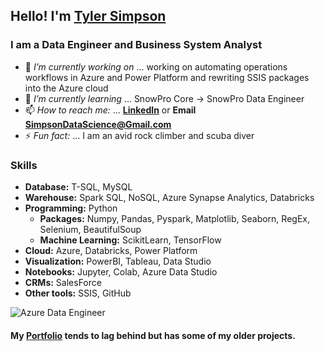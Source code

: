 ## Hello! I'm [Tyler Simpson](https://www.tylerjsimpson.com/)
### I am a Data Engineer and Business System Analyst  
- 🔭 *I’m currently working on* ... working on automating operations workflows in Azure and Power Platform and rewriting SSIS packages into the Azure cloud
- 🌱 *I’m currently learning* ... SnowPro Core -> SnowPro Data Engineer  
- 📫 *How to reach me:* ... **[LinkedIn](https://www.linkedin.com/in/tj-simpson/)** or **Email SimpsonDataScience@Gmail.com**  
- ⚡ *Fun fact:* ... I am an avid rock climber and scuba diver  

### Skills
* **Database:**	T-SQL, MySQL  
* **Warehouse:** 	Spark SQL, NoSQL, Azure Synapse Analytics, Databricks  
* **Programming:**	Python 
  * **Packages:** Numpy, Pandas, Pyspark, Matplotlib, Seaborn, RegEx, Selenium, BeautifulSoup  
  * **Machine Learning:** ScikitLearn, TensorFlow 
* **Cloud:** 		Azure, Databricks, Power Platform  
* **Visualization:** 	PowerBI, Tableau, Data Studio  
* **Notebooks:**	Jupyter, Colab, Azure Data Studio  
* **CRMs:**		SalesForce  
* **Other tools:**	SSIS, GitHub  
  
![Azure Data Engineer](https://images.credly.com/size/110x110/images/61542181-0e8d-496c-a17c-3d4bf590eda1/azure-data-engineer-associate-600x600.png)

#### My **[Portfolio](https://www.tylerjsimpson.com/)** tends to lag behind but has some of my older projects.
